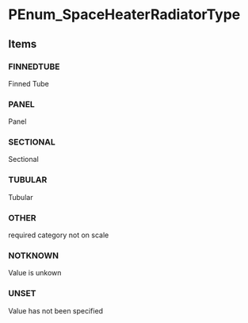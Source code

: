 # PEnum_SpaceHeaterRadiatorType
<!-- end of short definition -->

## Items

### FINNEDTUBE
Finned Tube

### PANEL
Panel

### SECTIONAL
Sectional

### TUBULAR
Tubular

### OTHER
required category not on scale

### NOTKNOWN
Value is unkown

### UNSET
Value has not been specified
